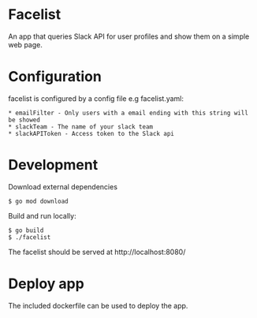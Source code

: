 Facelist
========

An app that queries Slack API for user profiles and show them on a simple web page.

Configuration
=============

facelist is configured by a config file e.g facelist.yaml:

    * emailFilter - Only users with a email ending with this string will be showed
    * slackTeam - The name of your slack team
    * slackAPIToken - Access token to the Slack api

Development
===========

Download external dependencies

    $ go mod download

Build and run locally:

    $ go build
    $ ./facelist

The facelist should be served at http://localhost:8080/

Deploy app
==========
The included dockerfile can be used to deploy the app.